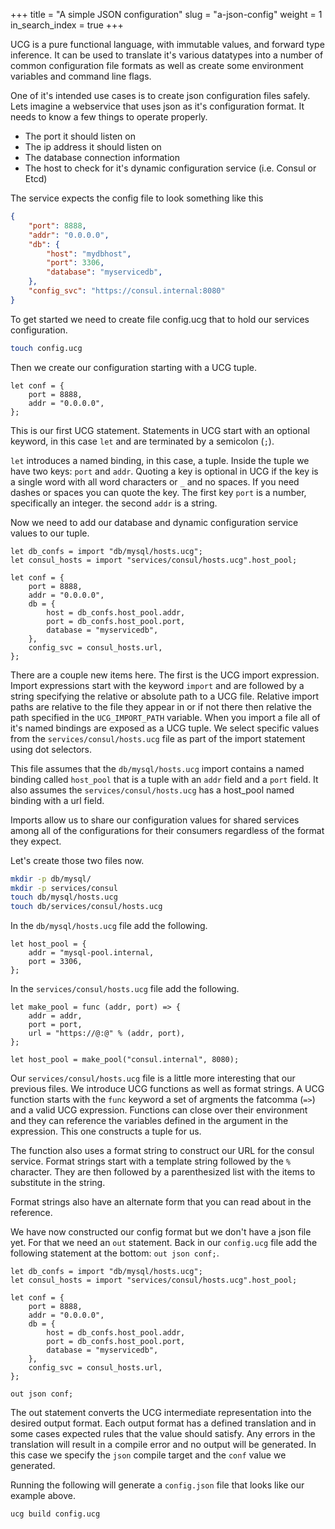 +++
title = "A simple JSON configuration"
slug = "a-json-config"
weight = 1
in_search_index = true
+++

UCG is a pure functional language, with immutable values, and forward type
inference. It can be used to translate it's various datatypes into a number of
common configuration file formats as well as create some environment variables
and command line flags.

One of it's intended use cases is to create json configuration files safely.
Lets imagine a webservice that uses json as it's configuration format. It needs
to know a few things to operate properly.

* The port it should listen on
* The ip address it should listen on
* The database connection information
* The host to check for it's dynamic configuration service (i.e. Consul or Etcd)

The service expects the config file to look something like this

```json
{
    "port": 8888,
    "addr": "0.0.0.0",
    "db": {
        "host": "mydbhost",
        "port": 3306,
        "database": "myservicedb",
    },
    "config_svc": "https://consul.internal:8080"
}
```

To get started we need to create file config.ucg that to hold our services
configuration.

```sh
touch config.ucg
```

Then we create our configuration starting with a UCG tuple.

```
let conf = {
    port = 8888,
    addr = "0.0.0.0",
};
```

This is our first UCG statement. Statements in UCG start with an optional
keyword, in this case `let` and are terminated by a semicolon (`;`).

`let` introduces a named binding, in this case, a tuple. Inside the tuple we
have two keys: `port` and `addr`. Quoting a key is optional in UCG if the key
is a single word with all word characters or `_` and no spaces. If you need
dashes or spaces you can quote the key. The first key `port` is a number,
specifically an integer. the second `addr` is a string.

Now we need to add our database and dynamic configuration service values to our
tuple.

```
let db_confs = import "db/mysql/hosts.ucg";
let consul_hosts = import "services/consul/hosts.ucg".host_pool;

let conf = {
    port = 8888,
    addr = "0.0.0.0",
    db = {
        host = db_confs.host_pool.addr,
        port = db_confs.host_pool.port,
        database = "myservicedb",
    },
    config_svc = consul_hosts.url,
};
```

There are a couple new items here. The first is the UCG import expression.
Import expressions start with the keyword `import` and are followed by a string
specifying the relative or absolute path to a UCG file. Relative import paths
are relative to the file they appear in or if not there then relative the path
specified in the `UCG_IMPORT_PATH` variable. When you import a file all of it's
named bindings are exposed as a UCG tuple. We select specific values from the
`services/consul/hosts.ucg` file as part of the import statement using dot
selectors.

This file assumes that the `db/mysql/hosts.ucg` import contains a named binding
called `host_pool` that is a tuple with an `addr` field and a `port` field. It
also assumes the `services/consul/hosts.ucg` has a host_pool named binding with
a url field.

Imports allow us to share our configuration values for shared services among
all of the configurations for their consumers regardless of the format they
expect.

Let's create those two files now.

```sh
mkdir -p db/mysql/
mkdir -p services/consul
touch db/mysql/hosts.ucg
touch db/services/consul/hosts.ucg
```

In the `db/mysql/hosts.ucg` file add the following.

```
let host_pool = {
    addr = "mysql-pool.internal,
    port = 3306,
};
```

In the `services/consul/hosts.ucg` file add the following.

```
let make_pool = func (addr, port) => {
    addr = addr,
    port = port,
    url = "https://@:@" % (addr, port),
};

let host_pool = make_pool("consul.internal", 8080);
```

Our `services/consul/hosts.ucg` file is a little more interesting that our
previous files. We introduce UCG functions as well as format strings. A UCG
function starts with the `func` keyword a set of argments the fatcomma (`=>`)
and a valid UCG expression. Functions can close over their environment and they
can reference the variables defined in the argument in the expression. This one
constructs a tuple for us.

The function also uses a format string to construct our URL for the consul
service. Format strings start with a template string followed by the `%`
character. They are then followed by a parenthesized list with the items to
substitute in the string.

Format strings also have an alternate form that you can read about in the
reference.

We have now constructed our config format but we don't have a json file yet.
For that we need an `out` statement. Back in our `config.ucg` file add the
following statement at the bottom: `out json conf;`.


```
let db_confs = import "db/mysql/hosts.ucg";
let consul_hosts = import "services/consul/hosts.ucg".host_pool;

let conf = {
    port = 8888,
    addr = "0.0.0.0",
    db = {
        host = db_confs.host_pool.addr,
        port = db_confs.host_pool.port,
        database = "myservicedb",
    },
    config_svc = consul_hosts.url,
};

out json conf;
```

The out statement converts the UCG intermediate representation into the desired
output format. Each output format has a defined translation and in some cases
expected rules that the value should satisfy. Any errors in the translation
will result in a compile error and no output will be generated. In this case we
specify the `json` compile target and the `conf` value we generated.

Running the following will generate a `config.json` file that looks like our
example above.

```sh
ucg build config.ucg
```